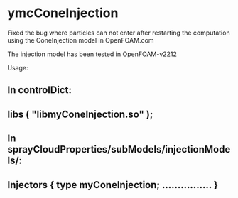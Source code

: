 # ymcConeInjection
Fixed the bug where particles can not enter after restarting the computation using the ConeInjection model in OpenFOAM.com

The injection model has been tested in OpenFOAM-v2212

Usage:

In controlDict:
-----------------------------------
libs
(
    "libmyConeInjection.so"
);
-----------------------------------

In sprayCloudProperties/subModels/injectionModels/:
-----------------------------------
Injectors
{
    type       myConeInjection;
    ................
}
-----------------------------------

